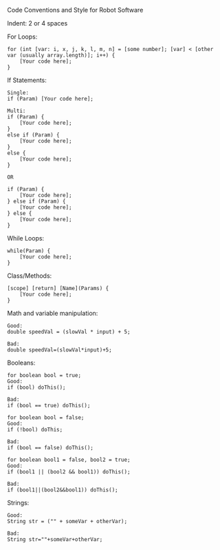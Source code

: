 Code Conventions and Style for Robot Software

Indent: 2 or 4 spaces

For Loops:

    for (int [var: i, x, j, k, l, m, n] = [some number]; [var] < [other var (usually array.length)]; i++) {
        [Your code here];
    }

If Statements:

    Single:
    if (Param) [Your code here];

    Multi:
    if (Param) {
        [Your code here];
    }
    else if (Param) {
        [Your code here];
    }
    else {
        [Your code here];
    }

    OR

    if (Param) {
        [Your code here];
    } else if (Param) {
        [Your code here];
    } else {
        [Your code here];
    }

While Loops:

    while(Param) {
        [Your code here];
    }

Class/Methods:

    [scope] [return] [Name](Params) {
        [Your code here];
    }

Math and variable manipulation:

    Good:
    double speedVal = (slowVal * input) + 5;

    Bad:
    double speedVal=(slowVal*input)+5;

Booleans:

    for boolean bool = true;
    Good:
    if (bool) doThis();

    Bad:
    if (bool == true) doThis();

    for boolean bool = false;
    Good:
    if (!bool) doThis;

    Bad:
    if (bool == false) doThis();
    
    for boolean bool1 = false, bool2 = true;
    Good:
    if (bool1 || (bool2 && bool1)) doThis();
    
    Bad:
    if (bool1||(bool2&&bool1)) doThis();

Strings:

    Good:
    String str = ("" + someVar + otherVar);

    Bad:
    String str=""+someVar+otherVar;
